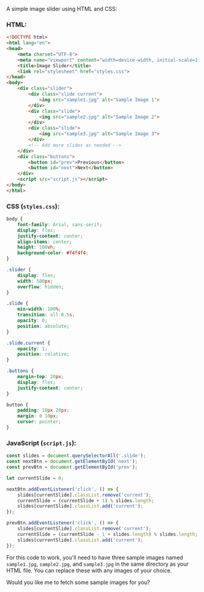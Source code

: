 A simple image slider using HTML and CSS:

### HTML:
```html
<!DOCTYPE html>
<html lang="en">
<head>
    <meta charset="UTF-8">
    <meta name="viewport" content="width=device-width, initial-scale=1.0">
    <title>Image Slider</title>
    <link rel="stylesheet" href="styles.css">
</head>
<body>
    <div class="slider">
        <div class="slide current">
            <img src="sample1.jpg" alt="Sample Image 1">
        </div>
        <div class="slide">
            <img src="sample2.jpg" alt="Sample Image 2">
        </div>
        <div class="slide">
            <img src="sample3.jpg" alt="Sample Image 3">
        </div>
        <!-- Add more slides as needed -->
    </div>
    <div class="buttons">
        <button id="prev">Previous</button>
        <button id="next">Next</button>
    </div>
    <script src="script.js"></script>
</body>
</html>
```

### CSS (`styles.css`):
```css
body {
    font-family: Arial, sans-serif;
    display: flex;
    justify-content: center;
    align-items: center;
    height: 100vh;
    background-color: #f4f4f4;
}

.slider {
    display: flex;
    width: 500px;
    overflow: hidden;
}

.slide {
    min-width: 100%;
    transition: all 0.5s;
    opacity: 0;
    position: absolute;
}

.slide.current {
    opacity: 1;
    position: relative;
}

.buttons {
    margin-top: 20px;
    display: flex;
    justify-content: center;
}

button {
    padding: 10px 20px;
    margin: 0 10px;
    cursor: pointer;
}
```

### JavaScript (`script.js`):
```javascript
const slides = document.querySelectorAll('.slide');
const nextBtn = document.getElementById('next');
const prevBtn = document.getElementById('prev');

let currentSlide = 0;

nextBtn.addEventListener('click', () => {
    slides[currentSlide].classList.remove('current');
    currentSlide = (currentSlide + 1) % slides.length;
    slides[currentSlide].classList.add('current');
});

prevBtn.addEventListener('click', () => {
    slides[currentSlide].classList.remove('current');
    currentSlide = (currentSlide - 1 + slides.length) % slides.length;
    slides[currentSlide].classList.add('current');
});
```

For this code to work, you'll need to have three sample images named `sample1.jpg`, `sample2.jpg`, and `sample3.jpg` in the same directory as your HTML file. You can replace these with any images of your choice.

Would you like me to fetch some sample images for you?